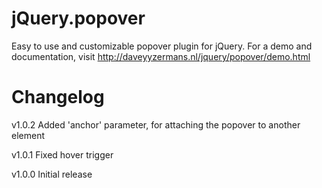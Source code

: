 # jQuery.popover

Easy to use and customizable popover plugin for jQuery. For a demo and
documentation, visit http://daveyyzermans.nl/jquery/popover/demo.html

# Changelog

v1.0.2
Added 'anchor' parameter, for attaching the popover to another element

v1.0.1
Fixed hover trigger

v1.0.0
Initial release